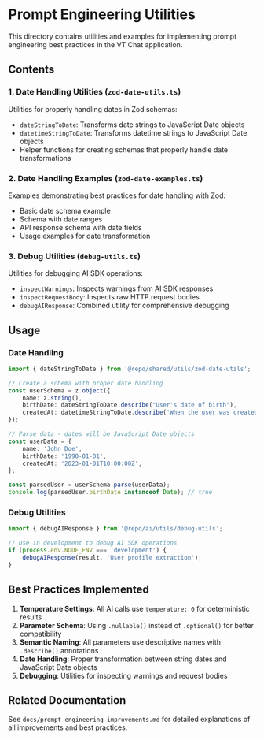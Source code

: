 # Prompt Engineering Utilities

This directory contains utilities and examples for implementing prompt engineering best practices in the VT Chat application.

## Contents

### 1. Date Handling Utilities (`zod-date-utils.ts`)

Utilities for properly handling dates in Zod schemas:

- `dateStringToDate`: Transforms date strings to JavaScript Date objects
- `datetimeStringToDate`: Transforms datetime strings to JavaScript Date objects
- Helper functions for creating schemas that properly handle date transformations

### 2. Date Handling Examples (`zod-date-examples.ts`)

Examples demonstrating best practices for date handling with Zod:

- Basic date schema example
- Schema with date ranges
- API response schema with date fields
- Usage examples for date transformation

### 3. Debug Utilities (`debug-utils.ts`)

Utilities for debugging AI SDK operations:

- `inspectWarnings`: Inspects warnings from AI SDK responses
- `inspectRequestBody`: Inspects raw HTTP request bodies
- `debugAIResponse`: Combined utility for comprehensive debugging

## Usage

### Date Handling

```typescript
import { dateStringToDate } from '@repo/shared/utils/zod-date-utils';

// Create a schema with proper date handling
const userSchema = z.object({
    name: z.string(),
    birthDate: dateStringToDate.describe("User's date of birth"),
    createdAt: datetimeStringToDate.describe('When the user was created'),
});

// Parse data - dates will be JavaScript Date objects
const userData = {
    name: 'John Doe',
    birthDate: '1990-01-01',
    createdAt: '2023-01-01T10:00:00Z',
};

const parsedUser = userSchema.parse(userData);
console.log(parsedUser.birthDate instanceof Date); // true
```

### Debug Utilities

```typescript
import { debugAIResponse } from '@repo/ai/utils/debug-utils';

// Use in development to debug AI SDK operations
if (process.env.NODE_ENV === 'development') {
    debugAIResponse(result, 'User profile extraction');
}
```

## Best Practices Implemented

1. **Temperature Settings**: All AI calls use `temperature: 0` for deterministic results
2. **Parameter Schema**: Using `.nullable()` instead of `.optional()` for better compatibility
3. **Semantic Naming**: All parameters use descriptive names with `.describe()` annotations
4. **Date Handling**: Proper transformation between string dates and JavaScript Date objects
5. **Debugging**: Utilities for inspecting warnings and request bodies

## Related Documentation

See `docs/prompt-engineering-improvements.md` for detailed explanations of all improvements and best practices.
